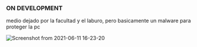 ### ON DEVELOPMENT

medio dejado por la facultad y el laburo, pero basicamente un malware para proteger la pc

![Screenshot from 2021-06-11 16-23-20](https://user-images.githubusercontent.com/47611900/121739071-7d0e5900-cad1-11eb-9961-f9f69967cf30.png)





